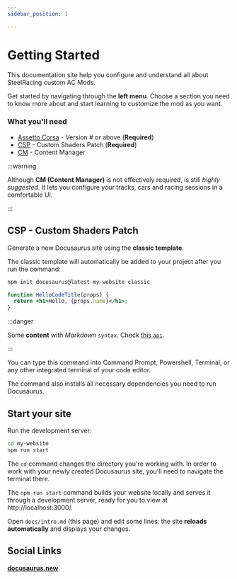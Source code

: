 ```yaml
---
sidebar_position: 1

---
```


# Getting Started

This documentation site help you configure and understand all about SteelRacing custom AC Mods.

Get started by navigating through the **left menu**.
Choose a section you need to know more about and start learning to customize the mod as you want.


### What you'll need

- [Assetto Corsa](https://nodejs.org/en/download/) - Version # or above (**Required**)
- [CSP](https://acstuff.ru) - Custom Shaders Patch (**Required**)
- [CM](https://acstuff.ru) - Content Manager

:::warning

Although **CM (Content Manager)** is not effectively required, is still _highly suggested_.
It lets you configure your tracks, cars and racing sessions in a comfortable UI.

:::

## CSP - Custom Shaders Patch

Generate a new Docusaurus site using the **classic template**.

The classic template will automatically be added to your project after you run the command:

```bash
npm init docusaurus@latest my-website classic
```

```jsx title="/src/components/HelloCodeTitle.js"
function HelloCodeTitle(props) {
  return <h1>Hello, {props.name}</h1>;
}
```

:::danger

Some **content** with _Markdown_ `syntax`. Check [this `api`](#).

:::

You can type this command into Command Prompt, Powershell, Terminal, or any other integrated terminal of your code editor.

The command also installs all necessary dependencies you need to run Docusaurus.

## Start your site

Run the development server:

```bash
cd my-website
npm run start
```

The `cd` command changes the directory you're working with. In order to work with your newly created Docusaurus site, you'll need to navigate the terminal there.

The `npm run start` command builds your website locally and serves it through a development server, ready for you to view at http://localhost:3000/.

Open `docs/intro.md` (this page) and edit some lines: the site **reloads automatically** and displays your changes.


## Social Links

**[docusaurus.new](https://docusaurus.new)**.
